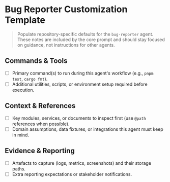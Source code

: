 # Bug Reporter Customization Template

> Populate repository-specific defaults for the `bug-reporter` agent. These notes are included by the core prompt and should stay focused on guidance, not instructions for other agents.

## Commands & Tools
- [ ] Primary command(s) to run during this agent's workflow (e.g., `pnpm test`, `cargo fmt`).
- [ ] Additional utilities, scripts, or environment setup required before execution.

## Context & References
- [ ] Key modules, services, or documents to inspect first (use `@path` references when possible).
- [ ] Domain assumptions, data fixtures, or integrations this agent must keep in mind.

## Evidence & Reporting
- [ ] Artefacts to capture (logs, metrics, screenshots) and their storage paths.
- [ ] Extra reporting expectations or stakeholder notifications.

<!-- Add further sections if the project needs specialised guidance for this agent. -->
